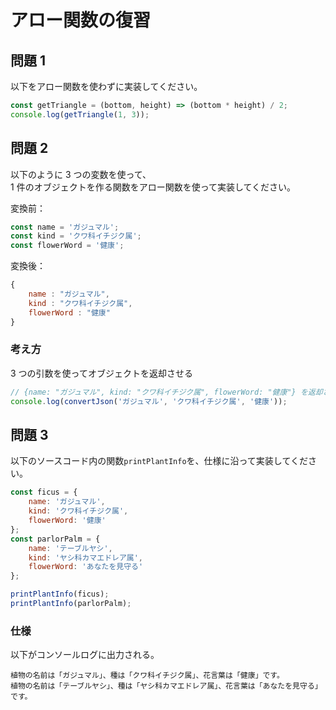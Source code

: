 # アロー関数の復習

## 問題 1

以下をアロー関数を使わずに実装してください。

```javascript
const getTriangle = (bottom, height) => (bottom * height) / 2;
console.log(getTriangle(1, 3));
```

## 問題 2

以下のように 3 つの変数を使って、  
1 件のオブジェクトを作る関数をアロー関数を使って実装してください。

変換前：

```javascript
const name = 'ガジュマル';
const kind = 'クワ科イチジク属';
const flowerWord = '健康';
```

変換後：

```javascript
{
    name : "ガジュマル",
    kind : "クワ科イチジク属",
    flowerWord : "健康"
}
```

### 考え方

3 つの引数を使ってオブジェクトを返却させる

```javascript
// {name: "ガジュマル", kind: "クワ科イチジク属", flowerWord: "健康"} を返却させる
console.log(convertJson('ガジュマル', 'クワ科イチジク属', '健康'));
```

## 問題 3

以下のソースコード内の関数`printPlantInfo`を、仕様に沿って実装してください。

```javascript
const ficus = {
    name: 'ガジュマル',
    kind: 'クワ科イチジク属',
    flowerWord: '健康'
};
const parlorPalm = {
    name: 'テーブルヤシ',
    kind: 'ヤシ科カマエドレア属',
    flowerWord: 'あなたを見守る'
};

printPlantInfo(ficus);
printPlantInfo(parlorPalm);
```

### 仕様

以下がコンソールログに出力される。

```
植物の名前は「ガジュマル」、種は「クワ科イチジク属」、花言葉は「健康」です。
植物の名前は「テーブルヤシ」、種は「ヤシ科カマエドレア属」、花言葉は「あなたを見守る」です。
```
